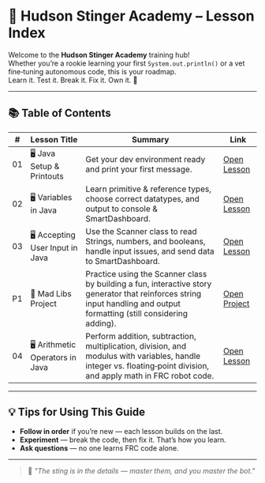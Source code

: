 # 🚀 Hudson Stinger Academy – Lesson Index

Welcome to the **Hudson Stinger Academy** training hub!  
Whether you’re a rookie learning your first `System.out.println()` or a vet fine‑tuning autonomous code, this is your roadmap.  
Learn it. Test it. Break it. Fix it. Own it. 🐝

---

## 📚 Table of Contents

| #   | Lesson Title                  | Summary                                                                 | Link |
|-----|--------------------------------|-------------------------------------------------------------------------|------|
| 01  | 🖥️ Java Setup & Printouts     | Get your dev environment ready and print your first message.            | [Open Lesson](./LESSON01.md) |
| 02  | 🖥️ Variables in Java          | Learn primitive & reference types, choose correct datatypes, and output to console & SmartDashboard. | [Open Lesson](./LESSON02.md) |
| 03  | 🖥️ Accepting User Input in Java | Use the Scanner class to read Strings, numbers, and booleans, handle input issues, and send data to SmartDashboard. | [Open Lesson](./LESSON03.md) |
| P1   | 🎯 Mad Libs Project | Practice using the Scanner class by building a fun, interactive story generator that reinforces string input handling and output formatting (still considering adding). | [Open Project](./PROJECT_MADLIBS.md) |
| 04  | 🖥️ Arithmetic Operators in Java | Perform addition, subtraction, multiplication, division, and modulus with variables, handle integer vs. floating‑point division, and apply math in FRC robot code. | [Open Lesson](./LESSON04.md) |






---

## 💡 Tips for Using This Guide

- **Follow in order** if you’re new — each lesson builds on the last.
- **Experiment** — break the code, then fix it. That’s how you learn.
- **Ask questions** — no one learns FRC code alone.

---

> 🐝 *"The sting is in the details — master them, and you master the bot."*

